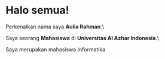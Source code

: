 # Halo semua! 

Perkenalkan nama saya **Aulia Rahman**.\

Saya seorang **Mahasiswa** di **Universitas Al Azhar Indonesia**.\

Saya merupakan mahasiswa Informatika



